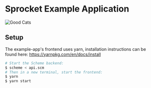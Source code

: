 # Sprocket Example Application
![Good Cats](http://i.imgur.com/iMQeLejr.jpg)

## Setup
The example-app's frontend uses yarn,
installation instructions can be found here:
https://yarnpkg.com/en/docs/install

```bash
# Start the Scheme backend:
$ scheme < api.scm
# Then in a new terminal, start the frontend:
$ yarn
$ yarn start
```
